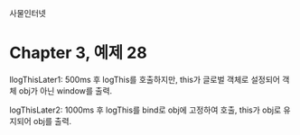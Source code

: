 
사물인터넷

Chapter 3, 예제 28
================================

llogThisLater1: 500ms 후 logThis를 호출하지만, this가 글로벌 객체로 설정되어 객체 obj가 아닌 window를 출력.

logThisLater2: 1000ms 후 logThis를 bind로 obj에 고정하여 호출, this가 obj로 유지되어 obj를 출력.
